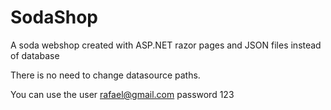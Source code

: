 # SodaShop
A soda webshop created with ASP.NET razor pages and JSON files instead of database

There is no need to change datasource paths.

You can use the user rafael@gmail.com password 123
